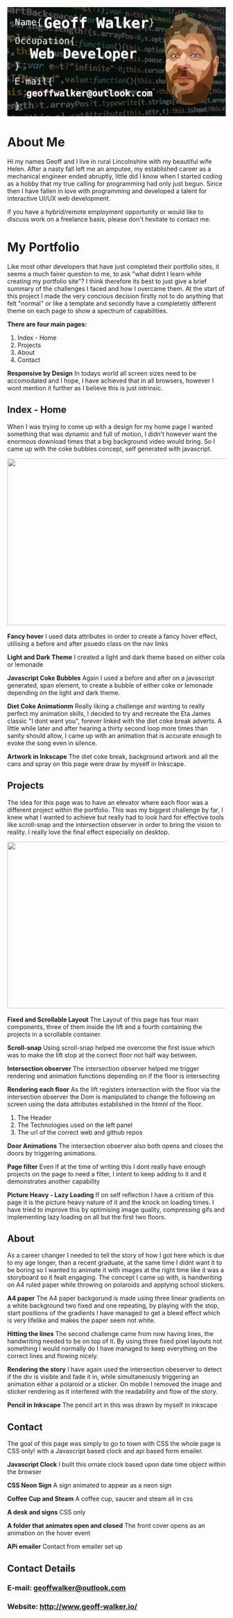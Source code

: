 <img src="https://github.com/Geoff-Walker/Geoff-Walker/blob/main/my-banner.png">

# About Me
Hi my names Geoff and I live in rural Lincolnshire with my beautiful wife Helen. After a nasty fall left me an amputee, my established career as a mechanical engineer ended abruptly, little did I know when I started coding as a hobby that my true calling for programming had only just begun. Since then I have fallen in love with programming and developed a talent for interactive UI/UX web development.

If you have a hybrid/remote employment opportunity or would like to discuss work on a freelance basis, please don't hesitate to contact me.

# My Portfolio
Like most other developers that have just completed their portfolio sites, it seems a much fairer question to me, to ask "what didnt I learn while creating my portfolio site"? I think therefore its best to just give a brief summary of the challenges I faced and how I overcame them.  At the start of this project I made the very concious decision firstly not to do anything that felt "normal" or like a template and secondly have a completetly different theme on each page to show a spectrum of capabilities.  

__There are four main pages:__
1. Index - Home
2. Projects
3. About
4. Contact

__Responsive by Design__
In todays world all screen sizes need to be accomodated and I hope, I have achieved that in all browsers, however I wont mention it further as I believe this is just intrinsic.


## Index - Home ##
When I was trying to come up with a design for my home page I wanted something that was dynamic and full of motion, I didn't however want the enormous download times that a big background video would bring. So I came up with the coke bubbles concept, self generated with javascript.  

<div align="center">
<img src="https://github.com/Geoff-Walker/Geoff-Walker/blob/main/geoff-walker.io.gif" width="512" height="384">
</div>

__Fancy hover__
I used data attributes in order to create a fancy hover effect, utilising a before and after psuedo class on the nav links

__Light and Dark Theme__
I created a light and dark theme based on either cola or lemonade

__Javascript Coke Bubbles__
Again I used a before and after on a javascript generated, span element, to create a bubble of either coke or lemonade depending on the light and dark theme.

__Diet Coke Animationm__
Really liking a challenge and wanting to really perfect my animation skills, I decided to try and recreate the Eta James classic "I dont want you", forever linked with the diet coke break adverts.  A little while later and after hearing a thirty second loop more times than sanity should allow, I came up with an animation that is accurate enough to evoke the song even in silence.

__Artwork in Inkscape__
The diet coke break, background artwork and all the cans and spray on this page were draw by myself in Inkscape.

## Projects ## 
The idea for this page was to have an elevator where each floor was a different project within the portfolio.  This was my biggest challenge by far, I knew what I wanted to achieve but really had to look hard for effective tools like scroll-snap and the intersection observer in order to bring the vision to reality.  I really love the final effect especially on desktop.

<div align="center">
<img src="https://github.com/Geoff-Walker/Geoff-Walker/blob/main/Projects.gif" width="512" height="384">
</div>


__Fixed and Scrollable Layout__
The Layout of this page has four main components, three of them inside the lift and a fourth containing the projects in a scrollable container.  

__Scroll-snap__
Using scroll-snap helped me overcome the first issue which was to make the lift stop at the correct floor not half way between.

__Intersection observer__
The intersection observer helped me trigger rendering and animation functions depending on if the floor is intersecting 

__Rendering each floor__
As the lift registers intersection with the floor via the intersection observer the Dom is manipulated to change the following on screen using the data attributes established in the htmnl of the floor.

1. The Header
2. The Technologies used on the left panel
3. The url of the correct web and github repos

__Door Animations__
The intersection observer also both opens and closes the doors by triggering animations.

__Page filter__
Even if at the time of writing this I dont really have enough projects on the page to need a filter, I intent to keep adding to it and it demonstrates another capability

__Picture Heavy  - Lazy Loading__
If on self reflection I have a critism of this page it is the picture heavy nature of it and the knock on loading times.  I have tried to improve this by optimising image quality, compressing gifs and implementing lazy loading on all but the first two floors.


## About ## 
As a career changer I needed to tell the story of how I got here which is due to my age longer, than a recent graduate, at the same time I didnt want it to be boring so I wanted to animate it with images at the right time like it was a storyboard so it fealt engaging.  The concept I came up with, is handwriting on A4 ruled paper while throwing on polaroids and applying school stickers.

__A4 paper__
The A4 paper backgorund is made using three linear gradients on a white background two fixed and one repeating, by playing with the stop, start positions of the gradients I have managed to get a bleed effect which is very lifelike and makes the paper seem not white.

__Hitting the lines__
The second challenge came from now having lines, the handwriting needed to be on top of it.  By using three fixed pixel layouts not something I would normally do I have managed to keep everything on the correct lines and flowing nicely.

__Rendering the story__
I have again used the intersection obeserver to detect if the div is visible and fade it in, while simultaneously triggering an animation either a polaroid or a sticker.
On mobile I removed the image and sticker rendering as it interfered with the readability and flow of the story.

__Pencil in Inkscape__
The pencil art in this was drawn by myself in inkscape

## Contact ##
The goal of this page was simply to go to town with CSS the whole page is CSS only! with a Javascript based clock and api based form emailer.

__Javascript Clock__
I built this ornate clock based upon date time object within the browser

__CSS Neon Sign__
A sign animated to appear as a neon sign

__Coffee Cup and Steam__
A coffee cup, saucer and steam all in css

__A desk and signs__
CSS only

__A folder that animates open and closed__
The front cover opens as an animation on the hover event

__APi emailer__
Contact from emailer set up                                                                                         


## Contact Details
### E-mail:   geoffwalker@outlook.com 
### Website:  http://www.geoff-walker.io/
